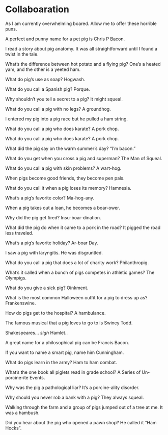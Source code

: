 # Collaboaration

As I am currently overwhelming boared. Allow me to offer these horrible puns. 

A perfect and punny name for a pet pig is Chris P Bacon.

I read a story about pig anatomy. It was all straightforward until I found a twist in the tale.

What’s the difference between hot potato and a flying pig? One’s a heated yam, and the other is a yeeted ham.

What do pig’s use as soap? Hogwash.

What do you call a Spanish pig? Porque.

Why shouldn’t you tell a secret to a pig? It might squeal.

What do you call a pig with no legs? A groundhog.

I entered my pig into a pig race but he pulled a ham string.

What do you call a pig who does karate? A pork chop.

What do you call a pig who does karate? A pork chop.

What did the pig say on the warm summer’s day? “I’m bacon.”

What do you get when you cross a pig and superman? The Man of Squeal.

What do you call a pig with skin problems? A wart-hog.

When pigs become good friends, they become pen pals.

What do you call it when a pig loses its memory? Hamnesia.

What’s a pig’s favorite color? Ma-hog-any.

When a pig takes out a loan, he becomes a boar-ower.

Why did the pig get fired? Insu-boar-dination.

What did the pig do when it came to a pork in the road? It pigged the road less traveled.

What’s a pig’s favorite holiday? Ar-boar Day.

I saw a pig with laryngitis. He was disgruntled.

What do you call a pig that does a lot of charity work? Philanthropig.

What’s it called when a bunch of pigs competes in athletic games? The Olympigs.

What do you give a sick pig? Oinkment.

What is the most common Halloween outfit for a pig to dress up as? Frankenswine.

How do pigs get to the hospital? A hambulance.

The famous musical that a pig loves to go to is Swiney Todd.

Shakespeares... _*sigh*_ Hamlet.. 

A great name for a philosophical pig can be Francis Bacon.

If you want to name a smart pig, name him Cunningham.

What do pigs learn in the army? Ham to ham combat.

What’s the one book all piglets read in grade school? A Series of Un-porcine-ite Events.

Why was the pig a pathological liar? It’s a porcine-ality disorder.

Why should you never rob a bank with a pig? They always squeal.

Walking through the farm and a group of pigs jumped out of a tree at me. It was a hambush.

Did you hear about the pig who opened a pawn shop? He called it “Ham Hocks”.
